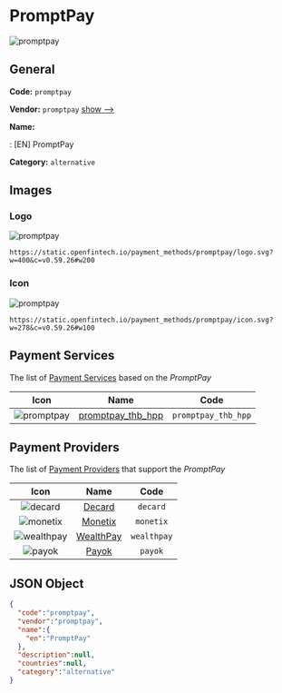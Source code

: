 
# PromptPay 
![promptpay](https://static.openfintech.io/payment_methods/promptpay/logo.svg?w=400&c=v0.59.26#w200)  

## General 
**Code:** `promptpay` 
 
**Vendor:** `promptpay` [show -->](/vendors/promptpay/) 
 
**Name:** 
 
:	[EN] PromptPay 
 
**Category:** `alternative` 
 

## Images 

### Logo 
![promptpay](https://static.openfintech.io/payment_methods/promptpay/logo.svg?w=400&c=v0.59.26#w200)  

```
https://static.openfintech.io/payment_methods/promptpay/logo.svg?w=400&c=v0.59.26#w200
```  

### Icon 
![promptpay](https://static.openfintech.io/payment_methods/promptpay/icon.svg?w=278&c=v0.59.26#w100)  

```
https://static.openfintech.io/payment_methods/promptpay/icon.svg?w=278&c=v0.59.26#w100
```  

## Payment Services 
 
The list of [Payment Services](/payment-services/) based on the _PromptPay_ 

|Icon|Name|Code| 
|:---:|:---:|:---:| 
|![promptpay](https://static.openfintech.io/payment_methods/promptpay/icon.svg?w=278&c=v0.59.26#w100) |[promptpay_thb_hpp](/payment-services/promptpay_thb_hpp/)|`promptpay_thb_hpp`| 
 

## Payment Providers 
 
The list of [Payment Providers](/payment-providers/) that support the _PromptPay_ 

|Icon|Name|Code| 
|:---:|:---:|:---:| 
|![decard](https://static.openfintech.io/payment_providers/decard/icon.svg?w=278&c=v0.59.26#w100) |[Decard](/payment-providers/decard/)|`decard`| 
|![monetix](https://static.openfintech.io/payment_providers/monetix/icon.png?w=278&c=v0.59.26#w100) |[Monetix](/payment-providers/monetix/)|`monetix`| 
|![wealthpay](https://static.openfintech.io/payment_providers/wealthpay/icon.png?w=278&c=v0.59.26#w100) |[WealthPay](/payment-providers/wealthpay/)|`wealthpay`| 
|![payok](https://static.openfintech.io/payment_providers/payok/icon.png?w=278&c=v0.59.26#w100) |[Payok](/payment-providers/payok/)|`payok`| 
 

## JSON Object 

```json
{
  "code":"promptpay",
  "vendor":"promptpay",
  "name":{
    "en":"PromptPay"
  },
  "description":null,
  "countries":null,
  "category":"alternative"
}
```  
